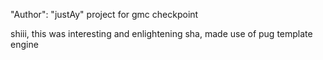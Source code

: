 "Author": "justAy"
project for gmc checkpoint

shiii, this was interesting and enlightening sha, made use of pug template engine